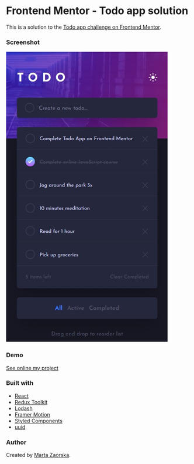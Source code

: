 # Frontend Mentor - Todo app solution

This is a solution to the [Todo app challenge on Frontend Mentor](https://www.frontendmentor.io/challenges/todo-app-Su1_KokOW).
### Screenshot

![](./screenshot.jpg)


### Demo

[See online my project](http://martazaorska.github.io/todo-app)

### Built with

- [React](https://reactjs.org/)
- [Redux Toolkit](https://redux-toolkit.js.org/)
- [Lodash](https://lodash.com/)
- [Framer Motion](https://www.framer.com/motion/)
- [Styled Components](https://styled-components.com/)
- [uuid](https://www.npmjs.com/package/uuid)


### Author

Created by [Marta Zaorska](https://martazaorska.github.io/portfolio/).
